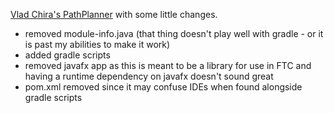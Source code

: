 [Vlad Chira's PathPlanner](https://github.com/VladChira/PathPlannerJava) with some little changes.

* removed module-info.java (that thing doesn't play well with gradle - or it is past my abilities to make it work)
* added gradle scripts
* removed javafx app as this is meant to be a library for use in FTC and having a runtime dependency on javafx doesn't sound great
* pom.xml removed since it may confuse IDEs when found alongside gradle scripts